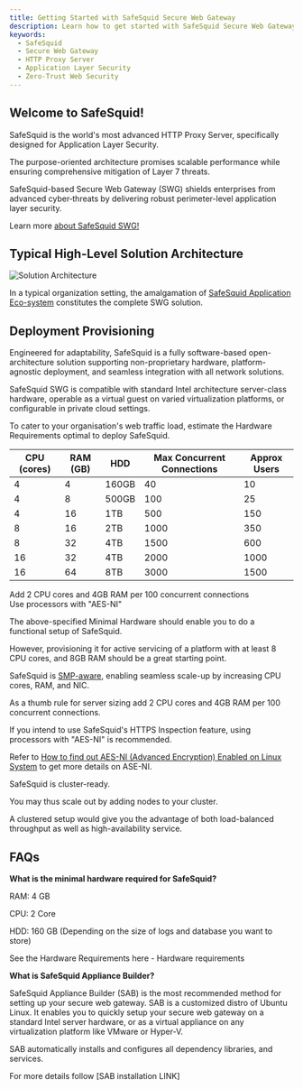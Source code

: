 ```yaml
---
title: Getting Started with SafeSquid Secure Web Gateway
description: Learn how to get started with SafeSquid Secure Web Gateway, the world's most advanced HTTP Proxy Server for Application Layer Security.
keywords:
  - SafeSquid
  - Secure Web Gateway
  - HTTP Proxy Server
  - Application Layer Security
  - Zero-Trust Web Security
---
```


## Welcome to SafeSquid!

SafeSquid is the world's most advanced HTTP Proxy Server, specifically designed for Application Layer Security.

The purpose-oriented architecture promises scalable performance while ensuring comprehensive mitigation of Layer 7 threats.

SafeSquid-based Secure Web Gateway (SWG) shields enterprises from advanced cyber‑threats by delivering robust perimeter-level application layer security.

Learn more [about SafeSquid SWG!](https://help.safesquid.com/portal/en/kb/articles/about-safesquid-secure-web-gateway)

## Typical High-Level Solution Architecture

![Solution Architecture](/img/Getting-Started/Getting_Started_with_SafeSquid_Secure_Web_Gateway/image1.webp)

In a typical organization setting, the amalgamation of [SafeSquid Application Eco-system](https://help.safesquid.com/portal/en/kb/articles/application-eco-system) constitutes the complete SWG solution.

## Deployment Provisioning

Engineered for adaptability, SafeSquid is a fully software-based open-architecture solution supporting non-proprietary hardware, platform-agnostic deployment, and seamless integration with all network solutions.

SafeSquid SWG is compatible with standard Intel architecture server-class hardware, operable as a virtual guest on varied
virtualization platforms, or configurable in private cloud settings.

To cater to your organisation's web traffic load, estimate the Hardware Requirements optimal to deploy SafeSquid.


| **CPU (cores)** | **RAM (GB)** | **HDD**  | **Max Concurrent Connections** | **Approx Users** |
|----------------|-------------|---------|------------------------------|-----------------|
| 4             | 4           | 160GB   | 40                           | 10              |
| 4             | 8           | 500GB   | 100                          | 25              |
| 4             | 16          | 1TB     | 500                          | 150             |
| 8             | 16          | 2TB     | 1000                         | 350             |
| 8             | 32          | 4TB     | 1500                         | 600             |
| 16            | 32          | 4TB     | 2000                         | 1000            |
| 16            | 64          | 8TB     | 3000                         | 1500            |

  Add 2 CPU cores and 4GB RAM per 100 concurrent connections<br>
  Use processors with "AES-NI"

The above-specified Minimal Hardware should enable you to do a functional setup of SafeSquid.

However, provisioning it for active servicing of a platform with at least 8 CPU cores, and 8GB RAM should be a great starting point.

SafeSquid is
[SMP-aware](https://en.wikipedia.org/wiki/Symmetric_multiprocessing), enabling seamless scale-up by increasing CPU cores, RAM, and NIC.

As a thumb rule for server sizing add 2 CPU cores and 4GB RAM per 100 concurrent connections.

If you intend to use SafeSquid\'s HTTPS Inspection feature, using processors with \"AES-NI" is recommended.

Refer to [How to find out AES-NI (Advanced Encryption) Enabled on Linux System](https://www.cyberciti.biz/faq/how-to-find-out-aes-ni-advanced-encryption-enabled-on-linux-system/) to get more details on ASE-NI.

SafeSquid is cluster-ready.

You may thus scale out by adding nodes to your cluster.

A clustered setup would give you the advantage of both load-balanced throughput as well as high-availability service.

## FAQs

**What is the minimal hardware required for SafeSquid?**

RAM: 4 GB

CPU: 2 Core

HDD: 160 GB (Depending on the size of logs and database you want to store)

See the Hardware Requirements here - Hardware requirements

**What is SafeSquid Appliance Builder?**

SafeSquid Appliance Builder (SAB) is the most recommended method for setting up your secure web gateway. SAB is a customized distro of Ubuntu Linux. It enables you to quickly setup your secure web gateway on a standard Intel server hardware, or as a virtual appliance on any virtualization platform like VMware or Hyper-V.

SAB automatically installs and configures all dependency libraries, and services.

For more details follow [SAB installation LINK]
